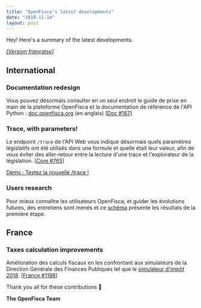 ```yaml
---
title: "OpenFisca's latest developments"
date: "2018-11-14"
layout: post
---
```


Hey! Here's a summary of the latest developments.

<!--more-->

[_[Version française]_](/fr/news/2018-11-14-news)

## International

### Documentation redesign

Vous pouvez désormais consulter en un seul endroit le guide de prise en main de la plateforme OpenFisca et la documentation de référence de l'API Python : [doc.openfisca.org](https://doc.openfisca.org) (en anglais) [[Doc #167](https://github.com/openfisca/openfisca-doc/pull/167)]

### Trace, with parameters!

Le endpoint `/trace` de l'API Web vous indique désormais quels paramètres législatifs ont été utilisés dans une formule et quelle était leur valeur, afin de vous éviter des aller-retour entre la lecture d'une trace et l'explorateur de la législation. [[Core #765](https://github.com/openfisca/openfisca-core/pull/765)]

[Démo : Testez la nouvelle /trace !](https://demo.openfisca.org/legislation/swagger#operations-Calculations-trace)

### Users research

Pour mieux connaître les utilisateurs OpenFisca, et guider les évolutions futures, des entretiens sont menés et ce [schéma](https://drive.google.com/file/d/1-OiVfK0ohxO9qIEJ11gxYKi1_59VJ6oj/view) présente les résultats de la première étape.


## France

### Taxes calculation improvements

Amélioration des calculs fiscaux en les confrontant aux simulateurs de la Direction Générale des Finances Publiques tel que le [simulateur d'impôt 2018](https://www3.impots.gouv.fr/simulateur/calcul_impot/2018/complet/index.htm). [[France #1198](https://github.com/openfisca/openfisca-france/pull/1198)]


Thank you all for these contributions 🙌


**The OpenFisca Team**
